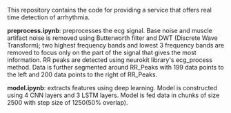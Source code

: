 This repository contains the code for providing a service that offers real time detection of arrhythmia. 

**preprocess.ipynb**: preprocesses the ecg signal. Base noise and muscle artifact noise is removed using Butterworth filter and DWT (Discrete Wave Transform); two highest frequency bands and lowest 3 frequency bands are removed to focus only on the part of the signal that gives the most information. RR peaks are detected using neurokit library's ecg_process method. Data is further segmented around RR_Peaks with 199 data points to the left and 200 data points to the right of RR_Peaks. 

**model.ipynb**: extracts features using deep learning. Model is constructed using 4 CNN layers and 3 LSTM layers. Model is fed data in chunks of size 2500 with step size of 1250(50% overlap).
